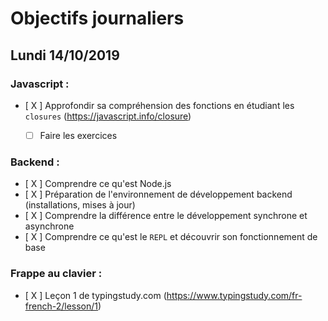 # Objectifs journaliers

## Lundi 14/10/2019

### Javascript : 

* [ X ] Approfondir sa compréhension des fonctions en étudiant les `closures` (https://javascript.info/closure)
  * [ ] Faire les exercices


### Backend : 

* [ X ] Comprendre ce qu'est Node.js
* [ X ] Préparation de l'environnement de développement backend (installations, mises à jour)
* [ X ] Comprendre la différence entre le développement synchrone et asynchrone
* [ X ] Comprendre ce qu'est le `REPL` et découvrir son fonctionnement de base


### Frappe au clavier :

* [ X ] Leçon 1 de typingstudy.com (https://www.typingstudy.com/fr-french-2/lesson/1)
